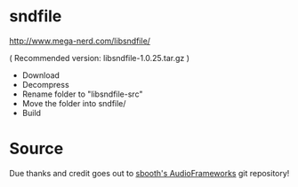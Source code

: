 sndfile
=======

http://www.mega-nerd.com/libsndfile/

( Recommended version: libsndfile-1.0.25.tar.gz )

* Download
* Decompress
* Rename folder to "libsndfile-src"
* Move the folder into sndfile/
* Build

Source
======

Due thanks and credit goes out to [sbooth's AudioFrameworks](https://github.com/sbooth/AudioFrameworks) git repository!
